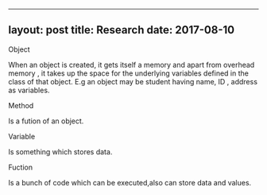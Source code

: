 
---
layout: post
title: Research
date: 2017-08-10
---


Object

When an object is created, it gets itself a memory and apart from overhead memory , it takes up the space for the underlying variables defined in the class of that object. E.g an object may be student having name, ID , address as variables.

Method

Is a fution  of an  object.

Variable

Is something which stores data.

Fuction

Is a bunch of code  which  can be executed,also can store data and values.


